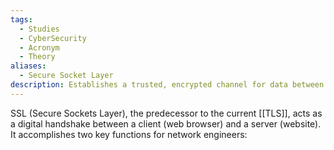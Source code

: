 ```yaml
---
tags:
  - Studies
  - CyberSecurity
  - Acronym
  - Theory
aliases:
  - Secure Socket Layer
description: Establishes a trusted, encrypted channel for data between client and server.
---
```

SSL (Secure Sockets Layer), the predecessor to the current [[TLS]], acts as a digital handshake between a client (web browser) and a server (website). It accomplishes two key functions for network engineers: